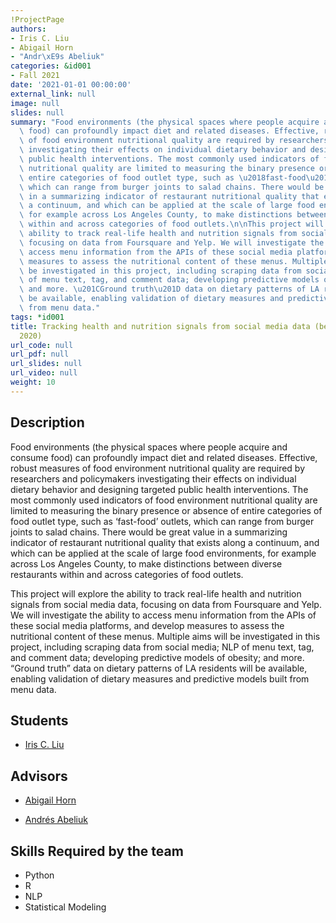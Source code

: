 ```yaml
---
!ProjectPage
authors:
- Iris C. Liu
- Abigail Horn
- "Andr\xE9s Abeliuk"
categories: &id001
- Fall 2021
date: '2021-01-01 00:00:00'
external_link: null
image: null
slides: null
summary: "Food environments (the physical spaces where people acquire and consume\
  \ food) can profoundly impact diet and related diseases. Effective, robust measures\
  \ of food environment nutritional quality are required by researchers and policymakers\
  \ investigating their effects on individual dietary behavior and designing targeted\
  \ public health interventions. The most commonly used indicators of food environment\
  \ nutritional quality are limited to measuring the binary presence or absence of\
  \ entire categories of food outlet type, such as \u2018fast-food\u2019 outlets,\
  \ which can range from burger joints to salad chains. There would be great value\
  \ in a summarizing indicator of restaurant nutritional quality that exists along\
  \ a continuum, and which can be applied at the scale of large food environments,\
  \ for example across Los Angeles County, to make distinctions between diverse restaurants\
  \ within and across categories of food outlets.\n\nThis project will explore the\
  \ ability to track real-life health and nutrition signals from social media data,\
  \ focusing on data from Foursquare and Yelp. We will investigate the ability to\
  \ access menu information from the APIs of these social media platforms, and develop\
  \ measures to assess the nutritional content of these menus. Multiple aims will\
  \ be investigated in this project, including scraping data from social media; NLP\
  \ of menu text, tag, and comment data; developing predictive models of obesity;\
  \ and more. \u201CGround truth\u201D data on dietary patterns of LA residents will\
  \ be available, enabling validation of dietary measures and predictive models built\
  \ from menu data."
tags: *id001
title: Tracking health and nutrition signals from social media data (begun Spring
  2020)
url_code: null
url_pdf: null
url_slides: null
url_video: null
weight: 10
---
```

## Description

Food environments (the physical spaces where people acquire and consume food) can profoundly impact diet and related diseases. Effective, robust measures of food environment nutritional quality are required by researchers and policymakers investigating their effects on individual dietary behavior and designing targeted public health interventions. The most commonly used indicators of food environment nutritional quality are limited to measuring the binary presence or absence of entire categories of food outlet type, such as ‘fast-food’ outlets, which can range from burger joints to salad chains. There would be great value in a summarizing indicator of restaurant nutritional quality that exists along a continuum, and which can be applied at the scale of large food environments, for example across Los Angeles County, to make distinctions between diverse restaurants within and across categories of food outlets.

This project will explore the ability to track real-life health and nutrition signals from social media data, focusing on data from Foursquare and Yelp. We will investigate the ability to access menu information from the APIs of these social media platforms, and develop measures to assess the nutritional content of these menus. Multiple aims will be investigated in this project, including scraping data from social media; NLP of menu text, tag, and comment data; developing predictive models of obesity; and more. “Ground truth” data on dietary patterns of LA residents will be available, enabling validation of dietary measures and predictive models built from menu data.





## Students

* [Iris C. Liu](../../../author/iris-cliu)

## Advisors

* [Abigail Horn](../../../author/abigail-horn)

* [Andrés Abeliuk](../../../author/andrés-abeliuk)

## Skills Required by the team


* Python
* R
* NLP
* Statistical Modeling